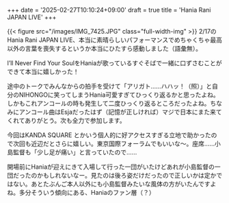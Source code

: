+++
date = '2025-02-27T10:10:24+09:00'
draft = true
title = 'Hania Rani JAPAN LIVE'
+++

{{< figure src="/images/IMG_7425.JPG" class="full-width-img" >}}
2/17のHania Rani JAPAN LIVE、本当に素晴らしいパフォーマンスでめちゃくちゃ最高以外の言葉を喪失するというか本当にひたすら感動しました（語彙無）。  

I’ll Never Find Your SoulをHaniaが歌っているすぐそばで一緒に口ずさむことができて本当に嬉しかった！   

途中のトークでみんなからの拍手を受けて「アリガト……ハハッ！（照）」と自分のNIHONGOに笑ってしまうHania可愛すぎてひっくり返るかと思ったよね。しかもこれアンコールの時も発生して二度ひっくり返るところだったよね。ちなみにアンコール曲はEsjaだったはず（記憶が正しければ）マジで日本にまた来てくれてありがとう。次も全力で参加します。  

今回はKANDA SQUARE とかいう個人的に好アクセスすぎる立地で助かったので次回も近辺だとさらに嬉しい。東京国際フォーラムでもいいな〜。座席……小島監督も「少し足が痛い」と言っていたので……

開場前にHaniaが迎えにきて入場して行った一団がいたけどあれが小島監督の一団だったのかもしれないなー。見たのは後ろ姿だけだったので正しいかは定かではない。あとたぶんご本人以外にも小島監督みたいな風体の方がいたんですよね。多分そういう傾向にある、Haniaのファン層（？）
